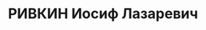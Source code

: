 ---
title: РИВКИН Иосиф Лазаревич
description: '1908 року народження, м. Ніжин Чернігівської області, єврей, освіта
  вища, безпартійний. Головнийінженер заводу КХМ. Проживав: м. Слов''янськ Донецької
  області, пр. Долговий, буд. № 10.

  Заарештований 6 серпня 1937 року. Виїзною сесією військової колегії Верховного Суду
  СРСР у м. Києві 29 жовтня 1937 року засуджений до розстрілу з конфіскацією майна.
  Вирок приведений до виконання 30 жовтня 1937 року у м. Київі.

  Реабілітований у 1957 році.'
---